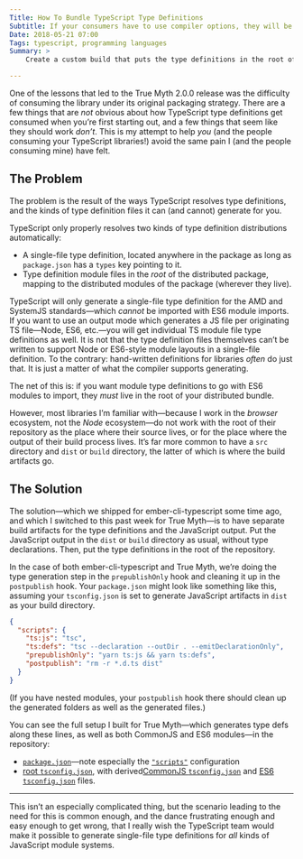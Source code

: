 ```yaml
---
Title: How To Bundle TypeScript Type Definitions
Subtitle: If your consumers have to use compiler options, they will be very sad.
Date: 2018-05-21 07:00
Tags: typescript, programming languages
Summary: >
    Create a custom build that puts the type definitions in the root of your package, instead of putting them alongside the compiled JavaScript files. Because if your consumers have to use compiler options, they will be very sad.

---
```


One of the lessons that led to the True Myth 2.0.0 release was the difficulty of consuming the library under its original packaging strategy. There are a few things that are *not* obvious about how TypeScript type definitions get consumed when you’re first starting out, and a few things that seem like they should work *don’t*. This is my attempt to help *you* (and the people consuming your TypeScript libraries!) avoid the same pain I (and the people consuming mine) have felt.

## The Problem

The problem is the result of the ways TypeScript resolves type definitions, and the kinds of type definition files it can (and cannot) generate for you.

TypeScript only properly resolves two kinds of type definition distributions automatically:

- A single-file type definition, located anywhere in the package as long as `package.json` has a `types` key pointing to it.
- Type definition module files in the *root* of the distributed package, mapping to the distributed modules of the package (wherever they live).

TypeScript will only generate a single-file type definition for the <abbr>AMD</abbr> and SystemJS standards—which *cannot* be imported with ES6 module imports. If you want to use an output mode which generates a JS file per originating TS file—Node, ES6, etc.—you will get individual TS module file type definitions as well. It is not that the type definition files themselves can’t be written to support Node or ES6-style module layouts in a single-file definition. To the contrary: hand-written definitions for libraries *often* do just that. It is just a matter of what the compiler supports generating.

The net of this is: if you want module type definitions to go with ES6 modules to import, they *must* live in the root of your distributed bundle.

However, most libraries I’m familiar with—because I work in the *browser* ecosystem, not the *Node* ecosystem—do not work with the root of their repository as the place where their source lives, or for the place where the output of their build process lives. It’s far more common to have a `src` directory and `dist` or `build` directory, the latter of which is where the build artifacts go.

## The Solution

The solution—which we shipped for ember-cli-typescript some time ago, and which I switched to this past week for True Myth—is to have separate build artifacts for the type definitions and the JavaScript output. Put the JavaScript output in the `dist` or `build` directory as usual, without type declarations. Then, put the type definitions in the root of the repository.

In the case of both ember-cli-typescript and True Myth, we’re doing the type generation step in the `prepublishOnly` hook and cleaning it up in the `postpublish` hook. Your `package.json` might look like something like this, assuming your `tsconfig.json` is set to generate JavaScript artifacts in `dist` as your build directory.

```json
{
  "scripts": {
    "ts:js": "tsc",
    "ts:defs": "tsc --declaration --outDir . --emitDeclarationOnly",
    "prepublishOnly": "yarn ts:js && yarn ts:defs",
    "postpublish": "rm -r *.d.ts dist"
  }
}
```

(If you have nested modules, your `postpublish` hook there should clean up the generated folders as well as the generated files.)

You can see the full setup I built for True Myth—which generates type defs along these lines, as well as both CommonJS and ES6 modules—in the repository:

- [`package.json`](https://github.com/chriskrycho/true-myth/blob/v2.0.0/package.json)—note especially the [`"scripts"`](https://github.com/chriskrycho/true-myth/blob/v2.0.0/package.json#L32:L42) configuration
- [root `tsconfig.json`](https://github.com/chriskrycho/true-myth/blob/v2.0.0/tsconfig.json), with derived[CommonJS `tsconfig.json`](https://github.com/chriskrycho/true-myth/blob/v2.0.0/ts/cjs.tsconfig.json) and [ES6 `tsconfig.json`](https://github.com/chriskrycho/true-myth/blob/v2.0.0/ts/es.tsconfig.json) files.

----

This isn’t an especially complicated thing, but the scenario leading to the need for this is common enough, and the dance frustrating enough and easy enough to get wrong, that I really wish the TypeScript team would make it possible to generate single-file type definitions for *all* kinds of JavaScript module systems.
